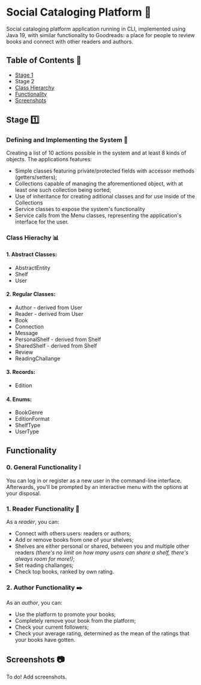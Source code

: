 
# Social Cataloging Platform :closed_book:

Social cataloging platform application running in CLI, implemented using Java 19, with similar functionality to Goodreads: a place for people to review books and connect with other readers and authors.



## Table of Contents :bookmark_tabs:
* [Stage 1](#Stage-one)
* Stage 2
* [Class Hierarchy](#Class-Hierarchy-bar_chart)
* [Functionality](#Functionality)
* [Screenshots](#Screenshots-camera)
## Stage :one:

### Defining and Implementing the System :book:
Creating a list of 10 actions possible in the system and at least 8 kinds of objects.
The applications features:
* Simple classes featuring private/protected fields with accessor methods (getters/setters);
* Collections capable of managing the aforementioned object, with at least one such collection being sorted;
* Use of inheritance for creating aditional classes and for use inside of the Collections
* Service classes to expose the system's functionality
* Service calls from the Menu classes, representing the application's interface for the user.

### Class Hierachy :bar_chart:
#### 1. Abstract Classes:
* AbstractEntity
* Shelf
* User

#### 2. Regular Classes:
* Author - derived from User
* Reader - derived from User
* Book
* Connection
* Message
* PersonalShelf - derived from Shelf
* SharedShelf - derived from Shelf
* Review
* ReadingChallange

#### 3. Records:
* Edition

#### 4. Enums:
* BookGenre
* EditionFormat
* ShelfType
* UserType
## Functionality

### 0. General Functionality :grey_exclamation:
You can log in or register as a new user in the command-line interface.
Afterwards, you'll be prompted by an interactive menu with the options at your disposal.


### 1. Reader Functionality :page_with_curl:
As a _reader_, you can:
* Connect with others users: readers or authors;
* Add or remove books from one of your shelves;
* Shelves are either personal or shared, between you and multiple other readers _(there's no limit on how many users can share a shelf, there's always room for more!)_;
* Set reading challanges;
* Check top books, ranked by own rating.


### 2. Author Functionality :black_nib:
As an _author_, you can:

* Use the platform to promote your books;
* Completely remove your book from the platform;
* Check your current followers;
* Check your average rating, determined as the mean of the ratings that your books have gotten.
## Screenshots :camera:

To do! Add screenshots.